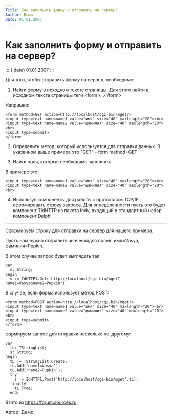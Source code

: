 ```yaml
---
Title: Как заполнить форму и отправить на сервер?
Author: Демо
Date: 01.01.2007
---
```



Как заполнить форму и отправить на сервер?
==========================================

::: {.date}
01.01.2007
:::

Для того, чтобы отправить форму на сервер, необходимо:

1. Найти форму в исходном тексте страницы.
Для этого найти в исходном тексте страницы теги \<form\>...\</form\>


Например:

    <form method=GET action=http://localhost/cgi-bin/mget?>
    <input type=text name=name1 value="имя" size="40" maxlength="20"><br>
    <input type=text name=name2 value="фамилия" size="40" maxlength="20"><br>
    <input type=submit>
    </form>



2. Определить метод, который используется для отправки данных. В
указанном выше примере это "GET" - form method=GET

3. Найти поля, которые необходимо заполнить.


В примере это:

    <input type=text name=name1 value="имя" size="40" maxlength="20"><br>
    <input type=text name=name2 value="фамилия" size="40" maxlength="20"><br>



4. Используя компоненты для работы с протоколом TCP/IP, сформировать
строку запроса.
Для определенности пусть это будет компонент TIdHTTP из пакета Indy,
входящий в стандартный набор компонент Delphi.
--------------

Сформируем строку для отправки на сервер для нашего примера:

Пусть нам нужно отправить значениядля полей: имя=Vasya, фамилия=Pupkin.


В этом случае запрос будет выглядеть так:

    var
      s: String;
    begin
      s := IdHTTP1.Get('http://localhost/cgi-bin/mget?name1=Vasya&name2=Pupkin')



В случае, если форма использует метод POST:

    <form method=POST action=http://localhost/cgi-bin/mget?>
    <input type=text name=name1 value="имя" size="40" maxlength="20"><br>
    <input type=text name=name2 value="фамилия" size="40" maxlength="20"><br>
    <input type=submit>
    </form>




формируем запрос для отправки несколько по-другому:

    var
      tL: TStringList;
      s: String;
    begin
      tL := TStringList.Create;
      tL.Add('name1=Vasya');
      tL.Add('name2=Pupkin');
      try
        s := IdHTTP1.Post('http://localhost/cgi-bin/mget',tL);
      finally
        tL.Free;
      end;



 

Взято из <https://forum.sources.ru>

Автор: Демо
